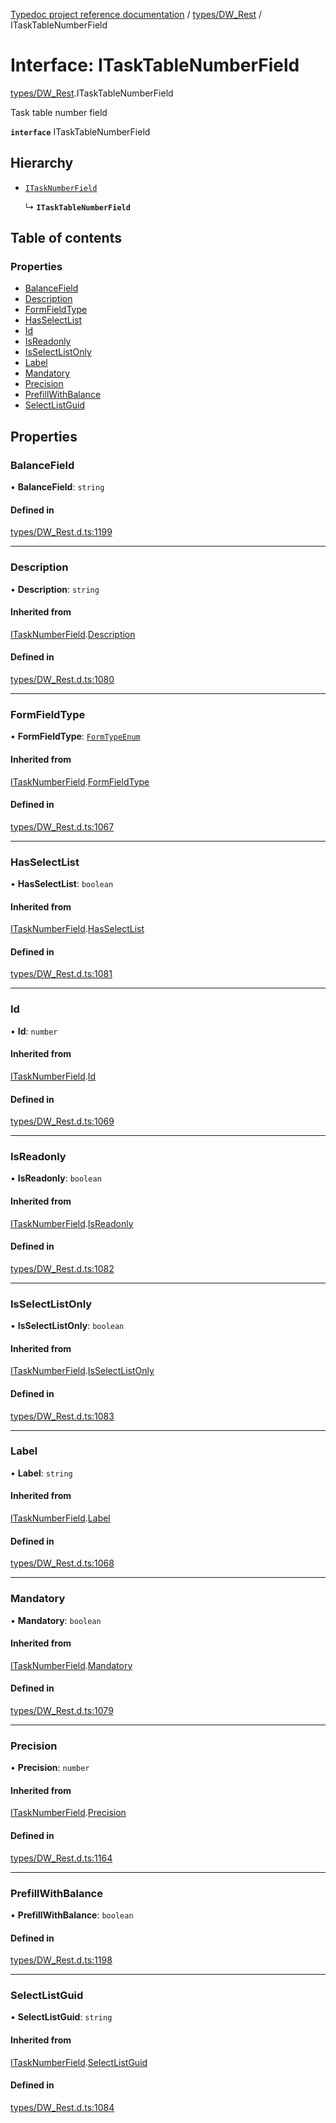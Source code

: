 [Typedoc project reference documentation](../README.md) / [types/DW_Rest](../modules/types_dw_rest.md) / ITaskTableNumberField

# Interface: ITaskTableNumberField

[types/DW_Rest](../modules/types_dw_rest.md).ITaskTableNumberField

Task table number field

**`interface`** ITaskTableNumberField

## Hierarchy

- [`ITaskNumberField`](types_dw_rest.itasknumberfield.md)

  ↳ **`ITaskTableNumberField`**

## Table of contents

### Properties

- [BalanceField](types_dw_rest.itasktablenumberfield.md#balancefield)
- [Description](types_dw_rest.itasktablenumberfield.md#description)
- [FormFieldType](types_dw_rest.itasktablenumberfield.md#formfieldtype)
- [HasSelectList](types_dw_rest.itasktablenumberfield.md#hasselectlist)
- [Id](types_dw_rest.itasktablenumberfield.md#id)
- [IsReadonly](types_dw_rest.itasktablenumberfield.md#isreadonly)
- [IsSelectListOnly](types_dw_rest.itasktablenumberfield.md#isselectlistonly)
- [Label](types_dw_rest.itasktablenumberfield.md#label)
- [Mandatory](types_dw_rest.itasktablenumberfield.md#mandatory)
- [Precision](types_dw_rest.itasktablenumberfield.md#precision)
- [PrefillWithBalance](types_dw_rest.itasktablenumberfield.md#prefillwithbalance)
- [SelectListGuid](types_dw_rest.itasktablenumberfield.md#selectlistguid)

## Properties

### BalanceField

• **BalanceField**: `string`

#### Defined in

[types/DW_Rest.d.ts:1199](https://github.com/DocuWare/REST-Sample-TS/blob/beb3ada/src/types/DW_Rest.d.ts#L1199)

___

### Description

• **Description**: `string`

#### Inherited from

[ITaskNumberField](types_dw_rest.itasknumberfield.md).[Description](types_dw_rest.itasknumberfield.md#description)

#### Defined in

[types/DW_Rest.d.ts:1080](https://github.com/DocuWare/REST-Sample-TS/blob/beb3ada/src/types/DW_Rest.d.ts#L1080)

___

### FormFieldType

• **FormFieldType**: [`FormTypeEnum`](../enums/types_dw_rest.formtypeenum.md)

#### Inherited from

[ITaskNumberField](types_dw_rest.itasknumberfield.md).[FormFieldType](types_dw_rest.itasknumberfield.md#formfieldtype)

#### Defined in

[types/DW_Rest.d.ts:1067](https://github.com/DocuWare/REST-Sample-TS/blob/beb3ada/src/types/DW_Rest.d.ts#L1067)

___

### HasSelectList

• **HasSelectList**: `boolean`

#### Inherited from

[ITaskNumberField](types_dw_rest.itasknumberfield.md).[HasSelectList](types_dw_rest.itasknumberfield.md#hasselectlist)

#### Defined in

[types/DW_Rest.d.ts:1081](https://github.com/DocuWare/REST-Sample-TS/blob/beb3ada/src/types/DW_Rest.d.ts#L1081)

___

### Id

• **Id**: `number`

#### Inherited from

[ITaskNumberField](types_dw_rest.itasknumberfield.md).[Id](types_dw_rest.itasknumberfield.md#id)

#### Defined in

[types/DW_Rest.d.ts:1069](https://github.com/DocuWare/REST-Sample-TS/blob/beb3ada/src/types/DW_Rest.d.ts#L1069)

___

### IsReadonly

• **IsReadonly**: `boolean`

#### Inherited from

[ITaskNumberField](types_dw_rest.itasknumberfield.md).[IsReadonly](types_dw_rest.itasknumberfield.md#isreadonly)

#### Defined in

[types/DW_Rest.d.ts:1082](https://github.com/DocuWare/REST-Sample-TS/blob/beb3ada/src/types/DW_Rest.d.ts#L1082)

___

### IsSelectListOnly

• **IsSelectListOnly**: `boolean`

#### Inherited from

[ITaskNumberField](types_dw_rest.itasknumberfield.md).[IsSelectListOnly](types_dw_rest.itasknumberfield.md#isselectlistonly)

#### Defined in

[types/DW_Rest.d.ts:1083](https://github.com/DocuWare/REST-Sample-TS/blob/beb3ada/src/types/DW_Rest.d.ts#L1083)

___

### Label

• **Label**: `string`

#### Inherited from

[ITaskNumberField](types_dw_rest.itasknumberfield.md).[Label](types_dw_rest.itasknumberfield.md#label)

#### Defined in

[types/DW_Rest.d.ts:1068](https://github.com/DocuWare/REST-Sample-TS/blob/beb3ada/src/types/DW_Rest.d.ts#L1068)

___

### Mandatory

• **Mandatory**: `boolean`

#### Inherited from

[ITaskNumberField](types_dw_rest.itasknumberfield.md).[Mandatory](types_dw_rest.itasknumberfield.md#mandatory)

#### Defined in

[types/DW_Rest.d.ts:1079](https://github.com/DocuWare/REST-Sample-TS/blob/beb3ada/src/types/DW_Rest.d.ts#L1079)

___

### Precision

• **Precision**: `number`

#### Inherited from

[ITaskNumberField](types_dw_rest.itasknumberfield.md).[Precision](types_dw_rest.itasknumberfield.md#precision)

#### Defined in

[types/DW_Rest.d.ts:1164](https://github.com/DocuWare/REST-Sample-TS/blob/beb3ada/src/types/DW_Rest.d.ts#L1164)

___

### PrefillWithBalance

• **PrefillWithBalance**: `boolean`

#### Defined in

[types/DW_Rest.d.ts:1198](https://github.com/DocuWare/REST-Sample-TS/blob/beb3ada/src/types/DW_Rest.d.ts#L1198)

___

### SelectListGuid

• **SelectListGuid**: `string`

#### Inherited from

[ITaskNumberField](types_dw_rest.itasknumberfield.md).[SelectListGuid](types_dw_rest.itasknumberfield.md#selectlistguid)

#### Defined in

[types/DW_Rest.d.ts:1084](https://github.com/DocuWare/REST-Sample-TS/blob/beb3ada/src/types/DW_Rest.d.ts#L1084)
